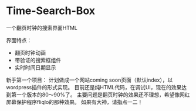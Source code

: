 # Time-Search-Box
一个翻页时钟的搜索界面HTML

 界面特点：
 - 翻页时钟动画
 - 带验证的搜索框组件
 - 实时时间日期显示

新手第一个项目：
计划做成一个网站coming soon页面（默认index），以wordpress插件的形式实现。
目前还是纯HTML代码，在调试UI，现在的效果达到第一个版本的80～90%了。
主要问题是翻页时钟的效果还不理想，希望像网红屏幕保护程序fliqlo的那种效果。
如果有大神，请指点一二！
